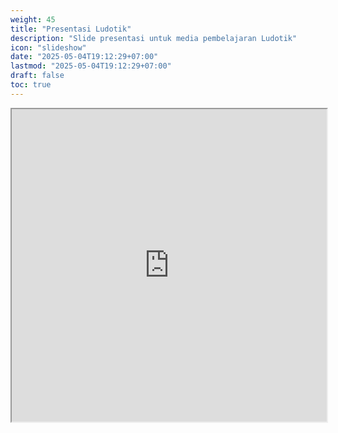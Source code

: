 ```yaml
---
weight: 45
title: "Presentasi Ludotik"
description: "Slide presentasi untuk media pembelajaran Ludotik"
icon: "slideshow"
date: "2025-05-04T19:12:29+07:00"
lastmod: "2025-05-04T19:12:29+07:00"
draft: false
toc: true
---
```


<iframe src="https://docs.google.com/presentation/d/e/2PACX-1vRZ9Krv6ZNS8QSj-hX-uGCgwe-92_Fown6waxMvrjdwNDTJb5FunA2oqkSdiKKBtA/pubembed?start=false&loop=false" width="100%" height="500px" class="w-full h-full md:h-[900px]"></iframe>
